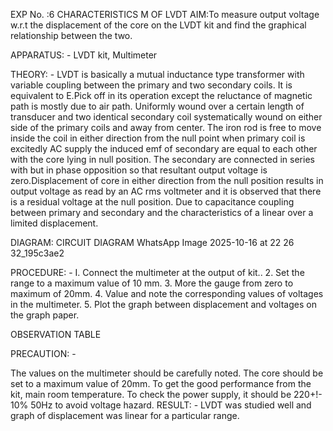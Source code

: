 EXP No. :6 CHARACTERISTICS M OF LVDT AIM:To measure output voltage w.r.t the displacement of the core on the LVDT kit and find the graphical relationship between the two.

APPARATUS: - LVDT kit, Multimeter

THEORY: - LVDT is basically a mutual inductance type transformer with variable coupling between the primary and two secondary coils. It is equivalent to E.Pick off in its operation except the reluctance of magnetic path is mostly due to air path. Uniformly wound over a certain length of transducer and two identical secondary coil systematically wound on either side of the primary coils and away from center. The iron rod is free to move inside the coil in either direction from the null point when primary coil is excitedly AC supply the induced emf of secondary are equal to each other with the core lying in null position. The secondary are connected in series with but in phase opposition so that resultant output voltage is zero.Displacement of core in either direction from the null position results in output voltage as read by an AC rms voltmeter and it is observed that there is a residual voltage at the null position. Due to capacitance coupling between primary and secondary and the characteristics of a linear over a limited displacement.

DIAGRAM: CIRCUIT DIAGRAM WhatsApp Image 2025-10-16 at 22 26 32_195c3ae2

PROCEDURE: - I. Connect the multimeter at the output of kit.. 2. Set the range to a maximum value of 10 mm. 3. More the gauge from zero to maximum of 20mm. 4. Value and note the corresponding values of voltages in the multimeter. 5. Plot the graph between displacement and voltages on the graph paper.

OBSERVATION TABLE

PRECAUTION: -

The values on the multimeter should be carefully noted.
The core should be set to a maximum value of 20mm.
To get the good performance from the kit, main room temperature.
To check the power supply, it should be 220+!- 10% 50Hz to avoid voltage hazard.
RESULT: - LVDT was studied well and graph of displacement was linear for a particular range.
